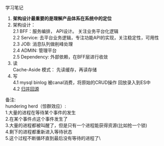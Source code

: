 学习笔记

1. **架构设计最重要的是理解产品体系在系统中的定位**
2. 架构设计：\
   2.1 BFF：服务编排， API设计。 关注业务平台化逻辑 \
   2.2 Service: 去平台业务逻辑，专注功能API的实现，关注稳定性，可用性 \
   2.3 JOB: 消息队列做削峰处理 \
   2.4 ADMIN: 管理平台 \
   2.5 Dependency:  外部依赖，在BFF层进行收敛
3. 读\
   Cache-Aside 模式： 先读缓存，再读存储
4. 写\
   4.1 mysql binlog 被canal消费，将原始的CRUD操作 回放录入到ES中\
   4.2 [归并回源](https://pkg.go.dev/golang.org/x/sync/singleflight)

   
   

备注: \
  hundering herd（惊群效应）: \
  1.大量的进程在等待某个事件的发生\
  2.在某个事件点这个事件发生了\
  3.大量的进程都被叫醒了，但是只有一个进程能获得资源(比如抢一个锁)\
  4.剩下的进程都重新进入等待状态\
  5.这个过程不断循环直到最后没有等待的进程了\
   